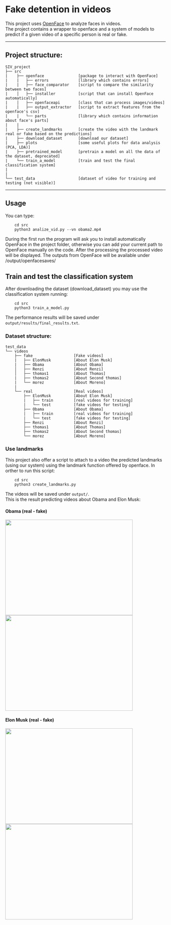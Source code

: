 # Fake detention in videos

This project uses [OpenFace](https://github.com/TadasBaltrusaitis/OpenFace.git) to analyze faces in videos.  
The project contains a wrapper to openface and a system of models to predict if a given video of a specific person is real or fake.

---

## Project structure:
    SIV_project
    ├── src
    |    ├── openface               [package to interact with OpenFace]
    |    |   ├── errors             [library which contains errors]
    |    |   ├── face_comparator    [script to compare the similarity between two faces]
    |    │   ├── installer          [script that can install OpenFace automatically]
    |    │   ├── openfaceapi        [class that can process images/videos]
    |    |   ├── output_extractor   [script to extract features from the openface's csv]
    |    |   └── parts              [library which contains information about face's parts]
    |    |
    |    ├── create_landmarks       [create the video with the landmark real or fake based on the predictions]
    |    ├── download_dataset       [download our dataset]
    |    ├── plots                  [some useful plots for data analysis (PCA, LDA)]
    |    ├── pretrained_model       [pretrain a model on all the data of the dataset, deprecated]
    |    └── train_a_model          [train and test the final classification system]
    |
    |
    └── test_data                   [dataset of video for training and testing (not visible)]                                              

                          
---

## Usage

You can type:
```
    cd src
    python3 analize_vid.py --vn obama2.mp4
```
During the first run the program will ask you to install automatically OpenFace in the project folder, otherwise you can add your current path to OpenFace manually on the code.
After the processing the processed video will be displayed. The outputs from OpenFace will be available under <project>/output/openfacesaves/

## Train and test the classification system
After downloading the dataset (download_dataset) you may use the classification system running:
```
    cd src
    python3 train_a_model.py
```
The performance results will be saved under ```output/results/final_results.txt```.

### Dataset structure:
    test_data
    └── videos
        ├── fake                  [Fake videos]
        |   ├── ElonMusk          [About Elon Musk]
        |   ├── Obama             [About Obama]
        │   ├── Renzi             [About Renzi]
        │   ├── thomas1           [About Thomas]
        |   ├── thomas2           [About Second thomas]
        |   └── morez             [About Moreno]
        |
        └── real                  [Real videos]
            ├── ElonMusk          [About Elon Musk]
            |   ├── train         [real videos for training]
            |   └── test          [fake videos for testing]
            ├── Obama             [About Obama]
            |   ├── train         [real videos for training]
            |   └── test          [fake videos for testing]
            ├── Renzi             [About Renzi]
            ├── thomas1           [About Thomas]
            ├── thomas2           [About Second thomas]
            └── morez             [About Moreno]
            
### Use landmarks
This project also offer a script to attach to a video the predicted landmarks (using our system) using the landmark function offered by openface.
In orther to run this script:
```
    cd src
    python3 create_landmarks.py
```
The videos will be saved under ```output/```.  
This is the result predicting videos about Obama and Elon Musk:
#### Obama (real - fake)
<img src="https://media.giphy.com/media/K9YzMLteKq6sg5VJMh/giphy.gif" width="400" height="300" />  <img src="https://media.giphy.com/media/h9kD101j2VEXIjw9eY/giphy.gif" width="400" height="300" />
#### Elon Musk (real - fake)
<img src="https://media.giphy.com/media/h31mo3j1UgSc8XE5Cx/giphy.gif" width="400" height="300" />  <img src="https://media.giphy.com/media/keuDEb10tk9Jnkpwi0/giphy.gif" width="400" height="300" />

